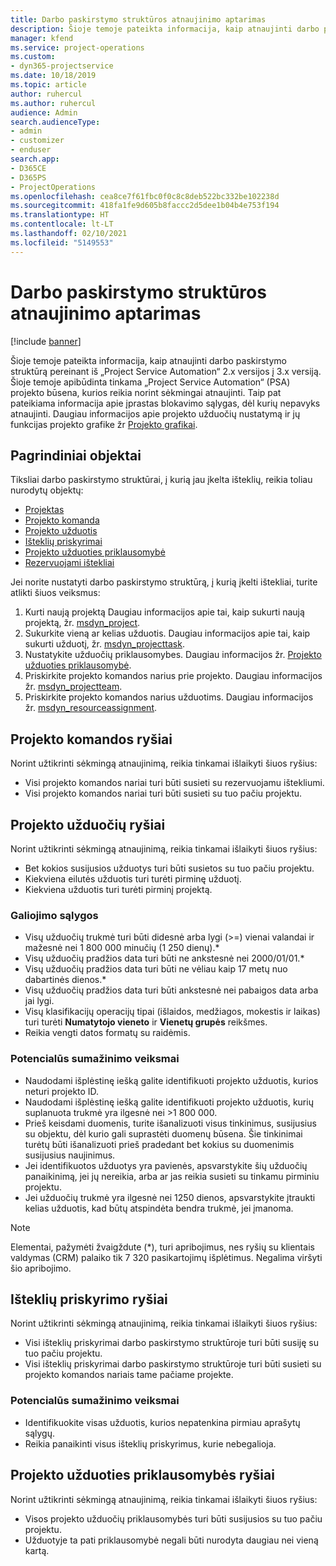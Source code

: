 ```yaml
---
title: Darbo paskirstymo struktūros atnaujinimo aptarimas
description: Šioje temoje pateikta informacija, kaip atnaujinti darbo paskirstymo struktūrą pereinant iš „Project Service Automation“ 2.x versijos į 3.x versiją.
manager: kfend
ms.service: project-operations
ms.custom:
- dyn365-projectservice
ms.date: 10/18/2019
ms.topic: article
author: ruhercul
ms.author: ruhercul
audience: Admin
search.audienceType:
- admin
- customizer
- enduser
search.app:
- D365CE
- D365PS
- ProjectOperations
ms.openlocfilehash: cea8ce7f61fbc0f0c8c8deb522bc332be102238d
ms.sourcegitcommit: 418fa1fe9d605b8faccc2d5dee1b04b4e753f194
ms.translationtype: HT
ms.contentlocale: lt-LT
ms.lasthandoff: 02/10/2021
ms.locfileid: "5149553"
---
```

# <a name="upgrade-considerations-for-the-work-breakdown-structure"></a>Darbo paskirstymo struktūros atnaujinimo aptarimas

[!include [banner](../includes/psa-now-project-operations.md)]

Šioje temoje pateikta informacija, kaip atnaujinti darbo paskirstymo struktūrą pereinant iš „Project Service Automation“ 2.x versijos į 3.x versiją. Šioje temoje apibūdinta tinkama „Project Service Automation“ (PSA) projekto būsena, kurios reikia norint sėkmingai atnaujinti. Taip pat pateikiama informacija apie įprastas blokavimo sąlygas, dėl kurių nepavyks atnaujinti. Daugiau informacijos apie projekto užduočių nustatymą ir jų funkcijas projekto grafike žr [Projekto grafikai](project-creating.md).

## <a name="key-entities"></a>Pagrindiniai objektai
Tiksliai darbo paskirstymo struktūrai, į kurią jau įkelta išteklių, reikia toliau nurodytų objektų:

- [Projektas](https://docs.microsoft.com/dynamics365/customerengagement/on-premises/developer/entities/msdyn_project)
- [Projekto komanda](https://docs.microsoft.com/dynamics365/customerengagement/on-premises/developer/entities/msdyn_projectteam)
- [Projekto užduotis](https://docs.microsoft.com/dynamics365/customerengagement/on-premises/developer/entities/msdyn_projecttask)
- [Išteklių priskyrimai](https://docs.microsoft.com/dynamics365/customerengagement/on-premises/developer/entities/msdyn_resourceassignment)
- [Projekto užduoties priklausomybė](https://docs.microsoft.com/dynamics365/customerengagement/on-premises/developer/entities/msdyn_projecttaskdependency)
- [Rezervuojami ištekliai](https://docs.microsoft.com/dynamics365/customerengagement/on-premises/developer/entities/bookableresource)

Jei norite nustatyti darbo paskirstymo struktūrą, į kurią įkelti ištekliai, turite atlikti šiuos veiksmus:

1. Kurti naują projektą Daugiau informacijos apie tai, kaip sukurti naują projektą, žr. [msdyn_project](https://docs.microsoft.com/dynamics365/customerengagement/on-premises/developer/entities/msdyn_project).
2. Sukurkite vieną ar kelias užduotis. Daugiau informacijos apie tai, kaip sukurti užduotį, žr. [msdyn_projecttask](https://docs.microsoft.com/dynamics365/customerengagement/on-premises/developer/entities/msdyn_projecttask).
3. Nustatykite užduočių priklausomybes. Daugiau informacijos žr. [Projekto užduoties priklausomybė](https://docs.microsoft.com/dynamics365/customerengagement/on-premises/developer/entities/msdyn_projecttaskdependency).
4. Priskirkite projekto komandos narius prie projekto. Daugiau informacijos žr. [msdyn_projectteam](https://docs.microsoft.com/dynamics365/customerengagement/on-premises/developer/entities/msdyn_projectteam).
5. Priskirkite projekto komandos narius užduotims. Daugiau informacijos žr. [msdyn_resourceassignment](https://docs.microsoft.com/dynamics365/customerengagement/on-premises/developer/entities/msdyn_resourceassignment).

## <a name="project-team-relationships"></a>Projekto komandos ryšiai

Norint užtikrinti sėkmingą atnaujinimą, reikia tinkamai išlaikyti šiuos ryšius:
- Visi projekto komandos nariai turi būti susieti su rezervuojamu ištekliumi.
- Visi projekto komandos nariai turi būti susieti su tuo pačiu projektu. 

## <a name="project-task-relationships"></a>Projekto užduočių ryšiai
Norint užtikrinti sėkmingą atnaujinimą, reikia tinkamai išlaikyti šiuos ryšius:

- Bet kokios susijusios užduotys turi būti susietos su tuo pačiu projektu.
- Kiekviena eilutės užduotis turi turėti pirminę užduotį.
- Kiekviena užduotis turi turėti pirminį projektą.

### <a name="valid-conditions"></a>Galiojimo sąlygos

- Visų užduočių trukmė turi būti didesnė arba lygi (>=) vienai valandai ir mažesnė nei 1 800 000 minučių (1 250 dienų).*
- Visų užduočių pradžios data turi būti ne ankstesnė nei 2000/01/01.*
- Visų užduočių pradžios data turi būti ne vėliau kaip 17 metų nuo dabartinės dienos.*
- Visų užduočių pradžios data turi būti ankstesnė nei pabaigos data arba jai lygi.
- Visų klasifikacijų operacijų tipai (išlaidos, medžiagos, mokestis ir laikas) turi turėti **Numatytojo vieneto** ir **Vienetų grupės** reikšmes.
- Reikia vengti datos formatų su raidėmis.

### <a name="potential-mitigation-steps"></a>Potencialūs sumažinimo veiksmai
- Naudodami išplėstinę iešką galite identifikuoti projekto užduotis, kurios neturi projekto ID.
- Naudodami išplėstinę iešką galite identifikuoti projekto užduotis, kurių suplanuota trukmė yra ilgesnė nei >1 800 000.
- Prieš keisdami duomenis, turite išanalizuoti visus tinkinimus, susijusius su objektu, dėl kurio gali suprastėti duomenų būsena. Šie tinkinimai turėtų būti išanalizuoti prieš pradedant bet kokius su duomenimis susijusius naujinimus.
- Jei identifikuotos užduotys yra pavienės, apsvarstykite šių užduočių panaikinimą, jei jų nereikia, arba ar jas reikia susieti su tinkamu pirminiu projektu.
- Jei užduočių trukmė yra ilgesnė nei 1250 dienos, apsvarstykite įtraukti kelias užduotis, kad būtų atspindėta bendra trukmė, jei įmanoma.

> [!NOTE]
> Elementai, pažymėti žvaigždute (\*), turi apribojimus, nes ryšių su klientais valdymas (CRM) palaiko tik 7 320 pasikartojimų išplėtimus. Negalima viršyti šio apribojimo.

## <a name="resource-assignment-relationships"></a>Išteklių priskyrimo ryšiai
Norint užtikrinti sėkmingą atnaujinimą, reikia tinkamai išlaikyti šiuos ryšius:

- Visi išteklių priskyrimai darbo paskirstymo struktūroje turi būti susiję su tuo pačiu projektu.
- Visi išteklių priskyrimai darbo paskirstymo struktūroje turi būti susieti su projekto komandos nariais tame pačiame projekte.

### <a name="potential-mitigation-steps"></a>Potencialūs sumažinimo veiksmai
- Identifikuokite visas užduotis, kurios nepatenkina pirmiau aprašytų sąlygų.  
- Reikia panaikinti visus išteklių priskyrimus, kurie nebegalioja.

## <a name="project-task-dependency-relationships"></a>Projekto užduoties priklausomybės ryšiai
Norint užtikrinti sėkmingą atnaujinimą, reikia tinkamai išlaikyti šiuos ryšius:

- Visos projekto užduočių priklausomybės turi būti susijusios su tuo pačiu projektu.
- Užduotyje ta pati priklausomybė negali būti nurodyta daugiau nei vieną kartą.
